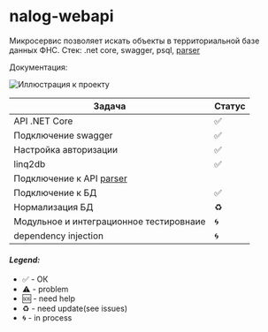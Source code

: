 # nalog-webapi

Микросервис позволяет искать объекты в территориальной базе данных ФНС.
Стек: .net core, swagger, psql, <a href="https://github.com/xeoza/parser-nalog-ru">parser</a>

Документация:

![Иллюстрация к проекту](https://3.downloader.disk.yandex.ru/disk/395d6cd449cde6fb5876bdb150b1c70964187635ab4135b9d852b2bb3e1f6be8/5b157995/bO--7QnLwC-HU33z5hjq-QQVouwKzhysR7m0-5Ad8513BtkoQQIh0zUK8GXjCkYJkNgUqnEGvcIFV3AmOQgZHw%3D%3D?uid=302547942&filename=Screenshot-2018-6-4%20Swagger%20UI.png&disposition=inline&hash=&limit=0&content_type=image%2Fpng&fsize=42795&hid=9a71577a7e21f90a0513564772463d90&media_type=image&tknv=v2&etag=b1181d137bc1bf4b5885794c1791eb4e)


|Задача|Статус|
|---------|---------|
|API .NET Core| ✅ |
|Подключение swagger| ✅ |
|Настройка авторизации| ✅ |
|linq2db| ✅ |
|Подключение к API <a href="https://github.com/xeoza/parser-nalog-ru">parser</a>|  |
|Подключение к БД| ✅ |
|Нормализация БД| ♻️ |
|Модульное и интеграционное тестировнаие| 🌀 |
|dependency injection| 🌀 |

#### <i>Legend:</i>
<ul>
<li>✅ - ОК
<li>⚠️ - problem
<li>🆘 - need help
<li>♻️ - need update(see issues)
<li>🌀 - in process
</ul>
